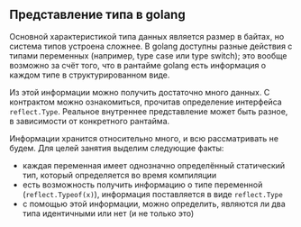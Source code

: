 ## Представление типа в golang

Основной характеристикой типа данных является размер в байтах, но система типов устроена сложнее.
В golang доступны разные действия с типами переменных (например, type case или type switch);
это вообще возможно за счёт того, что в рантайме golang есть информация о каждом типе
в структурированном виде.

Из этой информации можно получить достаточно много данных. С контрактом можно ознакомиться, прочитав
определение интерфейса `reflect.Type`. Реальное внутреннее представление может быть разное, в зависимости
от конкретного рантайма.

Информации хранится относительно много, и всю рассматривать не будем. Для целей занятия выделим следующие факты:

- каждая переменная имеет однозначно определённый статический тип, который определяется во время компиляции
- есть возможность получить информацию о типе переменной (`reflect.Typeof(x)`), информация поставляется в виде `reflect.Type`
- с помощью этой информации, можно определить, являются ли два типа идентичными или нет (и не только это)
